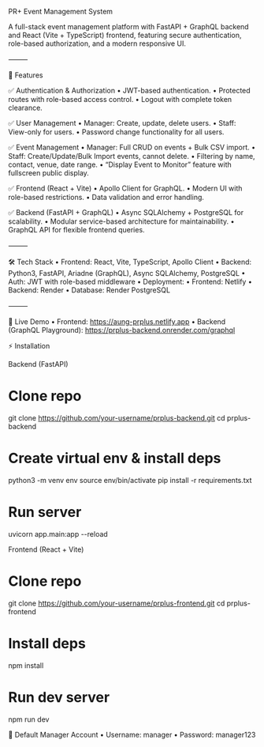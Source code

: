 PR+ Event Management System

A full-stack event management platform with FastAPI + GraphQL backend and React (Vite + TypeScript) frontend, featuring secure authentication, role-based authorization, and a modern responsive UI.

⸻

🚀 Features

✅ Authentication & Authorization
	•	JWT-based authentication.
	•	Protected routes with role-based access control.
	•	Logout with complete token clearance.

✅ User Management
	•	Manager: Create, update, delete users.
	•	Staff: View-only for users.
	•	Password change functionality for all users.

✅ Event Management
	•	Manager: Full CRUD on events + Bulk CSV import.
	•	Staff: Create/Update/Bulk Import events, cannot delete.
	•	Filtering by name, contact, venue, date range.
	•	“Display Event to Monitor” feature with fullscreen public display.

✅ Frontend (React + Vite)
	•	Apollo Client for GraphQL.
	•	Modern UI with role-based restrictions.
	•	Data validation and error handling.

✅ Backend (FastAPI + GraphQL)
	•	Async SQLAlchemy + PostgreSQL for scalability.
	•	Modular service-based architecture for maintainability.
	•	GraphQL API for flexible frontend queries.

⸻

🛠️ Tech Stack
	•	Frontend: React, Vite, TypeScript, Apollo Client
	•	Backend: Python3, FastAPI, Ariadne (GraphQL), Async SQLAlchemy, PostgreSQL
	•	Auth: JWT with role-based middleware
	•	Deployment:
	•	Frontend: Netlify
	•	Backend: Render
	•	Database: Render PostgreSQL

⸻

🔗 Live Demo
	•	Frontend: https://aung-prplus.netlify.app
	•	Backend (GraphQL Playground): https://prplus-backend.onrender.com/graphql

⚡ Installation

Backend (FastAPI)
  # Clone repo
git clone https://github.com/your-username/prplus-backend.git
cd prplus-backend

# Create virtual env & install deps
python3 -m venv env
source env/bin/activate
pip install -r requirements.txt

# Run server
uvicorn app.main:app --reload

Frontend (React + Vite)
# Clone repo
git clone https://github.com/your-username/prplus-frontend.git
cd prplus-frontend

# Install deps
npm install

# Run dev server
npm run dev


🧪 Default Manager Account
	•	Username: manager
	•	Password: manager123
